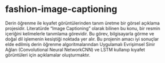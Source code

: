 # fashion-image-captioning
Derin öğrenme ile kıyafet görüntülerinden tanım üretme bir görsel açıklama projesidir. Literatürde “Image Captioning” olarak bilinen bu konu, bir resmin içeriğini kelimelerle tanımlama görevidir. Bu görev, bilgisayarla görme ve doğal dil işlemenin kesiştiği noktada yer alır. Bu projenin amacı iyi sonuçlar elde edilmiş derin öğrenme algoritmalarından Uygulamalı Evrişimsel Sinir Ağları (Convolutional Neural NetworkCNN) ve LSTM kullanıp kıyafet görüntüleri için açıklamalar oluşturmaktır.
